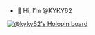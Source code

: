 - 👋 Hi, I’m @KYKY62


[![@kyky62's Holopin board](https://holopin.io/api/user/board?user=kyky62)](https://holopin.io/@kyky62)
